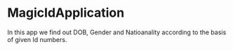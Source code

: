 # MagicIdApplication
In this app we find out DOB, Gender and Natioanality according to the basis of given Id numbers.

